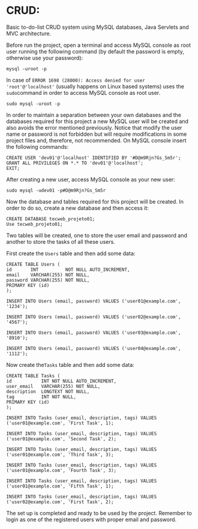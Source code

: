 # CRUD:

  Basic to-do-list CRUD system using MySQL databases, Java Servlets and MVC architecture.

  Before run the project, open a terminal and access MySQL console as root user running the following command (by default the password is empty, otherwise use your password):

```
mysql -uroot -p
```

  In case of `ERROR 1698 (28000): Access denied for user 'root'@'localhost'` (usually happens on Linux based systems) uses the `sudo`command in order to access MySQL console as root user.

```
sudo mysql -uroot -p
```

  In order to maintain a separation between your own databases and the databases required for this project a new MySQL user will be created and also avoids the error mentioned previously. Notice that modify the user name or password is not forbidden but will require modifications in some project files and, therefore, not recommended. On MySQL console insert the following commands:

```mysql
CREATE USER 'dev01'@'localhost' IDENTIFIED BY '#D@m9Rjn?Gs_Sm5r';
GRANT ALL PRIVILEGES ON *.* TO 'dev01'@'localhost';
EXIT;
```

  After creating a new user, access MySQL console as your new user:

```
sudo mysql -udev01 -p#D@m9Rjn?Gs_Sm5r
```

  Now the database and tables required for this project will be created. In order to do so, create a new database and then access it:

```mysql
CREATE DATABASE tecweb_projeto01;
Use tecweb_projeto01;
```

  Two tables will be created, one to store the user email and password and another to store the tasks of all these users.

  First create the `Users` table and then add some data:

```mysql
CREATE TABLE Users (
id       INT          NOT NULL AUTO_INCREMENT,
email    VARCHAR(255) NOT NULL,
password VARCHAR(255) NOT NULL,
PRIMARY KEY (id)
);
```

```mysql
INSERT INTO Users (email, password) VALUES ('user01@example.com', '1234');

INSERT INTO Users (email, password) VALUES ('user02@example.com', '4567');

INSERT INTO Users (email, password) VALUES ('user03@example.com', '8910');

INSERT INTO Users (email, password) VALUES ('user04@example.com', '1112');
```

  Now create the`Tasks` table and then add some data:

```mysql
CREATE TABLE Tasks (
id           INT NOT NULL AUTO_INCREMENT,
user_email   VARCHAR(255) NOT NULL,
description  LONGTEXT NOT NULL,
tag          INT NOT NULL,
PRIMARY KEY (id)
);
```

```mysql
INSERT INTO Tasks (user_email, description, tags) VALUES ('user01@example.com', 'First Task', 1);

INSERT INTO Tasks (user_email, description, tags) VALUES ('user01@example.com', 'Second Task', 2);

INSERT INTO Tasks (user_email, description, tags) VALUES ('user01@example.com', 'Third Task', 3);

INSERT INTO Tasks (user_email, description, tags) VALUES ('user01@example.com', 'Fourth Task', 3);

INSERT INTO Tasks (user_email, description, tags) VALUES ('user01@example.com', 'Fifth Task', 1);

INSERT INTO Tasks (user_email, description, tags) VALUES ('user02@example.com', 'First Task', 2);
```

  The set up is completed and ready to be used by the project. Remember to login as one of the registered users with proper email and password.